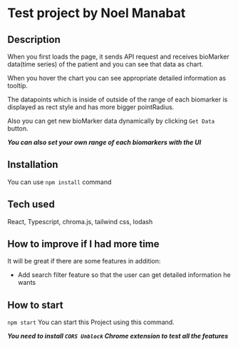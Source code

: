 # Test project by Noel Manabat

## Description

When you first loads the page, it sends API request and receives bioMarker data(time series) of the patient and you can see that data as chart.

When you hover the chart you can see appropriate detailed information as tooltip.

The datapoints which is inside of outside of the range of each biomarker is displayed as rect style and has more bigger pointRadius.

Also you can get new bioMarker data dynamically by clicking `Get Data` button.

**_You can also set your own range of each biomarkers with the UI_**

## Installation

You can use `npm install` command

## Tech used

React, Typescript, chroma.js, tailwind css, lodash

## How to improve if I had more time

It will be great if there are some features in addition:

- Add search filter feature so that the user can get detailed information he wants

## How to start

`npm start`
You can start this Project using this command.

**_You need to install `CORS Unblock` Chrome extension to test all the features_**
